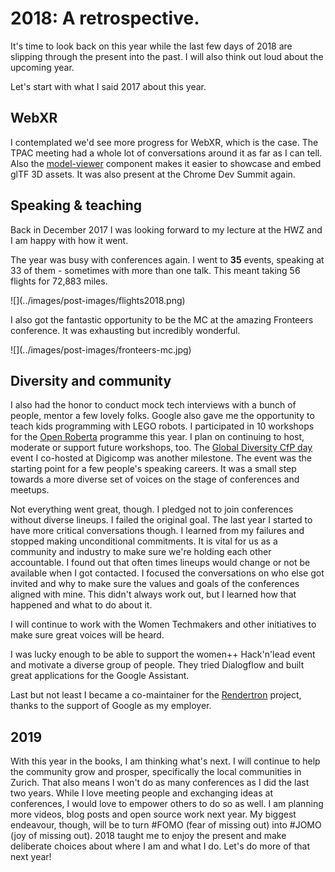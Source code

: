 <!-- 2018: a retrospective -->

# 2018: A retrospective.

It's time to look back on this year while the last few days of 2018 are slipping through the present into the past. I will also think out loud about the upcoming year.

Let's start with what I said 2017 about this year.

## WebXR

I contemplated we'd see more progress for WebXR, which is the case. The TPAC meeting had a whole lot of conversations around it as far as I can tell. Also the [model-viewer](https://github.com/GoogleWebComponents/model-viewer) component makes it easier to showcase and embed glTF 3D assets. It was also present at the Chrome Dev Summit again.

## Speaking & teaching

Back in December 2017 I was looking forward to my lecture at the HWZ and I am happy with how it went. 

The year was busy with conferences again. I went to **35** events, speaking at 33 of them - sometimes with more than one talk. This meant taking 56 flights for 72,883 miles.

<div class="article-img">
![](../images/post-images/flights2018.png)
</div>

I also got the fantastic opportunity to be the MC at the amazing Fronteers conference. It was exhausting but incredibly wonderful.

<div class="article-img">
![](../images/post-images/fronteers-mc.jpg)
</div>

## Diversity and community

I also had the honor to conduct mock tech interviews with a bunch of people, mentor a few lovely folks. Google also gave me the opportunity to teach kids programming with LEGO robots. I participated in 10 workshops for the [Open Roberta](https://www.roberta-home.de/) programme this year. I plan on continuing to host, moderate or support future workshops, too. The [Global Diversity CfP day](https://www.globaldiversitycfpday.com/) event I co-hosted at Digicomp was another milestone. The event was the starting point for a few people's speaking careers. It was a small step towards a more diverse set of voices on the stage of conferences and meetups.

Not everything went great, though. I pledged not to join conferences without diverse lineups. I failed the original goal. The last year I started to have more critical conversations though. I learned from my failures and stopped making unconditional commitments. It is vital for us as a community and industry to make sure we're holding each other accountable. I found out that often times lineups would change or not be available when I got contacted. I focused the conversations on who else got invited and why to make sure the values and goals of the conferences aligned with mine. This didn't always work out, but I learned how that happened and what to do about it.

I will continue to work with the Women Techmakers and other initiatives to make sure great voices will be heard. 

I was lucky enough to be able to support the women++ Hack'n'lead event and motivate a diverse group of people. They tried Dialogflow and built great applications for the Google Assistant.

Last but not least I became a co-maintainer for the [Rendertron](https://github.com/googlechrome/rendertron) project, thanks to the support of Google as my employer.

## 2019

With this year in the books, I am thinking what's next. I will continue to help the community grow and prosper, specifically the local communities in Zurich. That also means I won't do as many conferences as I did the last two years. While I love meeting people and exchanging ideas at conferences, I would love to empower others to do so as well. I am planning more videos, blog posts and open source work next year.
My biggest endeavour, though, will be to turn #FOMO (fear of missing out) into #JOMO (joy of missing out).
2018 taught me to enjoy the present and make deliberate choices about where I am and what I do. Let's do more of that next year!